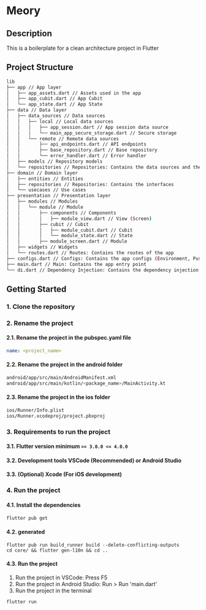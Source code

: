 # Meory

## Description

This is a boilerplate for a clean architecture project in Flutter

## Project Structure

```sh
lib
├── app // App layer
│   ├── app_assets.dart // Assets used in the app
│   ├── app_cubit.dart // App Cubit
│   └── app_state.dart // App State
├── data // Data layer
│   ├── data_sources // Data sources
│   │   ├── local // Local data sources
│   │   │   ├── app_session.dart // App session data source
│   │   │   └── main_app_secure_storage.dart // Secure storage
│   │   └── remote // Remote data sources
│   │       ├── api_endpoints.dart // API endpoints
│   │       ├── base_repository.dart // Base repository
│   │       └── error_handler.dart // Error handler
│   ├── models // Repository models
│   └── repositories // Repositories: Contains the data sources and the repository implementation
├── domain // Domain layer
│   ├── entities // Entities
│   ├── repositories // Repositories: Contains the interfaces
│   └── usecases // Use cases
├── presentation // Presentation layer
│   ├── modules // Modules
│   │   └── module // Module
│   │       ├── components // Components
│   │       │   ├── module_view.dart // View (Screen)
│   │       ├── cubit // Cubit
│   │       │   ├── module_cubit.dart // Cubit
│   │       │   └── module_state.dart // State
│   │       ├── module_screen.dart // Module
│   ├── widgets // Widgets
│   └── routes.dart // Routes: Contains the routes of the app
├── configs.dart // Configs: Contains the app configs (Environment, Push Notifications, etc)
├── main.dart // Main: Contains the app entry point
└── di.dart // Dependency Injection: Contains the dependency injection configuration
```

## Getting Started

### 1. Clone the repository

### 2. Rename the project

#### 2.1. Rename the project in the pubspec.yaml file

```yaml
name: <project_name>
```

#### 2.2. Rename the project in the android folder

```sh
android/app/src/main/AndroidManifest.xml
android/app/src/main/kotlin/<package_name>/MainActivity.kt
```

#### 2.3. Rename the project in the ios folder

```sh
ios/Runner/Info.plist
ios/Runner.xcodeproj/project.pbxproj
```

### 3. Requirements to run the project

#### 3.1. Flutter version minimum `>= 3.0.0 <= 4.0.0`

#### 3.2. Development tools VSCode (Recommended) or Android Studio

#### 3.3. (Optional) Xcode (For iOS development)

### 4. Run the project

#### 4.1. Install the dependencies

```sh
flutter pub get
```

#### 4.2. generated

```
flutter pub run build_runner build --delete-conflicting-outputs
cd core/ && flutter gen-l10n && cd ..
```

#### 4.3. Run the project

1. Run the project in VSCode: Press F5
2. Run the project in Android Studio: Run > Run 'main.dart'
3. Run the project in the terminal

```sh
flutter run
```
